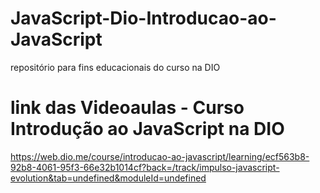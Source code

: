 # JavaScript-Dio-Introducao-ao-JavaScript
repositório para fins educacionais do curso na DIO


# link das Videoaulas - Curso Introdução ao JavaScript na DIO
https://web.dio.me/course/introducao-ao-javascript/learning/ecf563b8-92b8-4061-95f3-66e32b1014cf?back=/track/impulso-javascript-evolution&tab=undefined&moduleId=undefined

